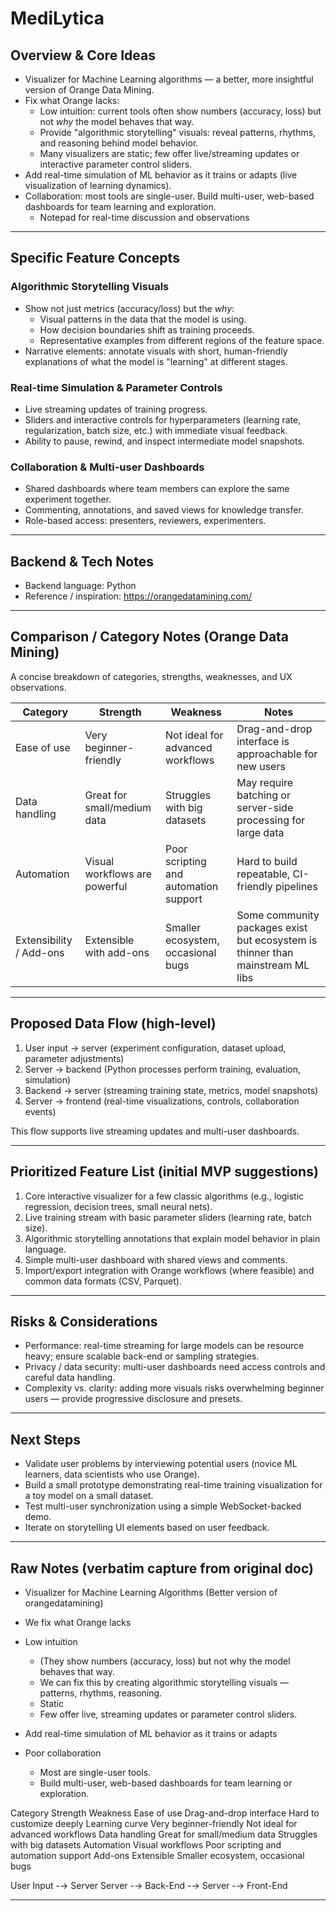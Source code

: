 
# MediLytica

## Overview & Core Ideas

- Visualizer for Machine Learning algorithms — a better, more insightful version of Orange Data Mining.
- Fix what Orange lacks:
	- Low intuition: current tools often show numbers (accuracy, loss) but not *why* the model behaves that way.
	- Provide "algorithmic storytelling" visuals: reveal patterns, rhythms, and reasoning behind model behavior.
	- Many visualizers are static; few offer live/streaming updates or interactive parameter control sliders.
- Add real-time simulation of ML behavior as it trains or adapts (live visualization of learning dynamics).
- Collaboration: most tools are single-user. Build multi-user, web-based dashboards for team learning and exploration.
    - Notepad for real-time discussion and observations

---

## Specific Feature Concepts

### Algorithmic Storytelling Visuals

- Show not just metrics (accuracy/loss) but the *why*:
	- Visual patterns in the data that the model is using.
	- How decision boundaries shift as training proceeds.
	- Representative examples from different regions of the feature space.
- Narrative elements: annotate visuals with short, human-friendly explanations of what the model is "learning" at different stages.

### Real-time Simulation & Parameter Controls

- Live streaming updates of training progress.
- Sliders and interactive controls for hyperparameters (learning rate, regularization, batch size, etc.) with immediate visual feedback.
- Ability to pause, rewind, and inspect intermediate model snapshots.

### Collaboration & Multi-user Dashboards

- Shared dashboards where team members can explore the same experiment together.
- Commenting, annotations, and saved views for knowledge transfer.
- Role-based access: presenters, reviewers, experimenters.

---

## Backend & Tech Notes

- Backend language: Python
- Reference / inspiration: https://orangedatamining.com/

---

## Comparison / Category Notes (Orange Data Mining)

A concise breakdown of categories, strengths, weaknesses, and UX observations.

| Category | Strength | Weakness | Notes |
|----------|----------|---------|-------|
| Ease of use | Very beginner-friendly | Not ideal for advanced workflows | Drag-and-drop interface is approachable for new users
| Data handling | Great for small/medium data | Struggles with big datasets | May require batching or server-side processing for large data
| Automation | Visual workflows are powerful | Poor scripting and automation support | Hard to build repeatable, CI-friendly pipelines
| Extensibility / Add-ons | Extensible with add-ons | Smaller ecosystem, occasional bugs | Some community packages exist but ecosystem is thinner than mainstream ML libs

---

## Proposed Data Flow (high-level)

1. User input → server (experiment configuration, dataset upload, parameter adjustments)
2. Server → backend (Python processes perform training, evaluation, simulation)
3. Backend → server (streaming training state, metrics, model snapshots)
4. Server → frontend (real-time visualizations, controls, collaboration events)

This flow supports live streaming updates and multi-user dashboards.

---

## Prioritized Feature List (initial MVP suggestions)

1. Core interactive visualizer for a few classic algorithms (e.g., logistic regression, decision trees, small neural nets).
2. Live training stream with basic parameter sliders (learning rate, batch size).
3. Algorithmic storytelling annotations that explain model behavior in plain language.
4. Simple multi-user dashboard with shared views and comments.
5. Import/export integration with Orange workflows (where feasible) and common data formats (CSV, Parquet).

---

## Risks & Considerations

- Performance: real-time streaming for large models can be resource heavy; ensure scalable back-end or sampling strategies.
- Privacy / data security: multi-user dashboards need access controls and careful data handling.
- Complexity vs. clarity: adding more visuals risks overwhelming beginner users — provide progressive disclosure and presets.

---

## Next Steps

- Validate user problems by interviewing potential users (novice ML learners, data scientists who use Orange).
- Build a small prototype demonstrating real-time training visualization for a toy model on a small dataset.
- Test multi-user synchronization using a simple WebSocket-backed demo.
- Iterate on storytelling UI elements based on user feedback.

---

## Raw Notes (verbatim capture from original doc)

- Visualizer for Machine Learning Algorithms (Better version of orangedatamining)
- We fix what Orange lacks
- Low intuition 
	- (They show numbers (accuracy, loss) but not why the model behaves that way.
	- We can fix this by creating algorithmic storytelling visuals — patterns, rhythms, reasoning.
	- Static
	- Few offer live, streaming updates or parameter control sliders.

- Add real-time simulation of ML behavior as it trains or adapts
- Poor collaboration
	- Most are single-user tools.
	- Build multi-user, web-based dashboards for team learning or exploration.


Category
Strength
Weakness
Ease of use
Drag-and-drop interface
Hard to customize deeply
Learning curve
Very beginner-friendly
Not ideal for advanced workflows
Data handling
Great for small/medium data
Struggles with big datasets
Automation
Visual workflows
Poor scripting and automation support
Add-ons
Extensible
Smaller ecosystem, occasional bugs



User Input -→ Server 
Server -→ Back-End -→ Server -→ Front-End





---



